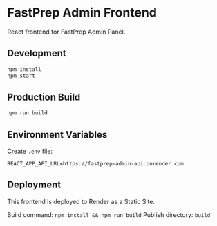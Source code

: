 # FastPrep Admin Frontend

React frontend for FastPrep Admin Panel.

## Development

```bash
npm install
npm start
```

## Production Build

```bash
npm run build
```

## Environment Variables

Create `.env` file:

```
REACT_APP_API_URL=https://fastprep-admin-api.onrender.com
```

## Deployment

This frontend is deployed to Render as a Static Site.

Build command: `npm install && npm run build`
Publish directory: `build`

